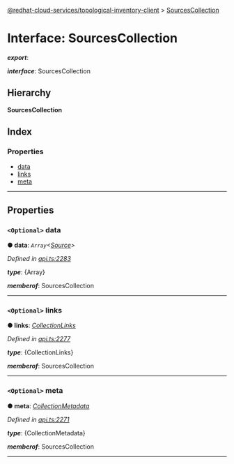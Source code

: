 [@redhat-cloud-services/topological-inventory-client](../README.md) > [SourcesCollection](../interfaces/sourcescollection.md)

# Interface: SourcesCollection

*__export__*: 

*__interface__*: SourcesCollection

## Hierarchy

**SourcesCollection**

## Index

### Properties

* [data](sourcescollection.md#data)
* [links](sourcescollection.md#links)
* [meta](sourcescollection.md#meta)

---

## Properties

<a id="data"></a>

### `<Optional>` data

**● data**: *`Array`<[Source](source.md)>*

*Defined in [api.ts:2283](https://github.com/RedHatInsights/javascript-clients/blob/master/packages/topological-inventory/api.ts#L2283)*

*__type__*: {Array}

*__memberof__*: SourcesCollection

___
<a id="links"></a>

### `<Optional>` links

**● links**: *[CollectionLinks](collectionlinks.md)*

*Defined in [api.ts:2277](https://github.com/RedHatInsights/javascript-clients/blob/master/packages/topological-inventory/api.ts#L2277)*

*__type__*: {CollectionLinks}

*__memberof__*: SourcesCollection

___
<a id="meta"></a>

### `<Optional>` meta

**● meta**: *[CollectionMetadata](collectionmetadata.md)*

*Defined in [api.ts:2271](https://github.com/RedHatInsights/javascript-clients/blob/master/packages/topological-inventory/api.ts#L2271)*

*__type__*: {CollectionMetadata}

*__memberof__*: SourcesCollection

___

